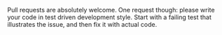 Pull requests are absolutely welcome. One request though: please write your code in test driven development style. Start with a failing test that illustrates the issue, and then fix it with actual code.
